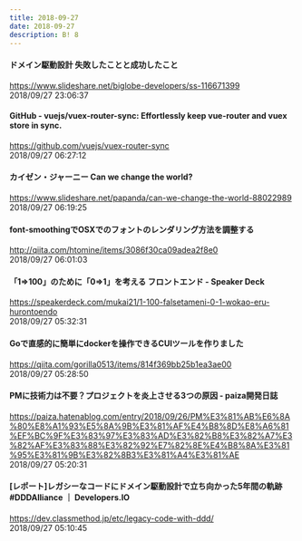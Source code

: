 ```yaml
---
title: 2018-09-27
date: 2018-09-27
description: B! 8
---
```


#### ドメイン駆動設計 失敗したことと成功したこと
https://www.slideshare.net/biglobe-developers/ss-116671399<br>
2018/09/27 23:06:37<br>


#### GitHub - vuejs/vuex-router-sync: Effortlessly keep vue-router and vuex store in sync.
https://github.com/vuejs/vuex-router-sync<br>
2018/09/27 06:27:12<br>


#### カイゼン・ジャーニー Can we change the world?
https://www.slideshare.net/papanda/can-we-change-the-world-88022989<br>
2018/09/27 06:19:25<br>


#### font-smoothingでOSXでのフォントのレンダリング方法を調整する
http://qiita.com/htomine/items/3086f30ca09adea2f8e0<br>
2018/09/27 06:01:03<br>


#### 「1⇒100」のために「0⇒1」を考える フロントエンド - Speaker Deck
https://speakerdeck.com/mukai21/1-100-falsetameni-0-1-wokao-eru-hurontoendo<br>
2018/09/27 05:32:31<br>


#### Goで直感的に簡単にdockerを操作できるCUIツールを作りました
https://qiita.com/gorilla0513/items/814f369bb25b1ea3ae00<br>
2018/09/27 05:28:50<br>


#### PMに技術力は不要？プロジェクトを炎上させる3つの原因 - paiza開発日誌
https://paiza.hatenablog.com/entry/2018/09/26/PM%E3%81%AB%E6%8A%80%E8%A1%93%E5%8A%9B%E3%81%AF%E4%B8%8D%E8%A6%81%EF%BC%9F%E3%83%97%E3%83%AD%E3%82%B8%E3%82%A7%E3%82%AF%E3%83%88%E3%82%92%E7%82%8E%E4%B8%8A%E3%81%95%E3%81%9B%E3%82%8B3%E3%81%A4%E3%81%AE<br>
2018/09/27 05:20:31<br>


#### [レポート]レガシーなコードにドメイン駆動設計で立ち向かった5年間の軌跡 #DDDAlliance ｜ Developers.IO
https://dev.classmethod.jp/etc/legacy-code-with-ddd/<br>
2018/09/27 05:10:45<br>


